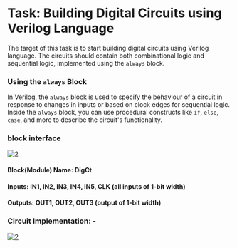 # Task: Building Digital Circuits using Verilog Language

The target of this task is to start building digital circuits using Verilog language. The circuits should contain both combinational logic and sequential logic, implemented using the `always` block.


### Using the `always` Block

In Verilog, the `always` block is used to specify the behaviour of a circuit in response to changes in inputs or based on clock edges for sequential logic. Inside the `always` block, you can use procedural constructs like `if`, `else`, `case`, and more to describe the circuit's functionality.

### block interface

<a href="https://ibb.co/SP6jd8w"><img src="https://i.ibb.co/47FqYGR/1.png" alt="2" border="0"></a>

#### Block(Module) Name: DigCt  
#### Inputs: IN1, IN2, IN3, IN4, IN5, CLK (all inputs of 1-bit width)  
#### Outputs: OUT1, OUT2, OUT3 (output of 1-bit width)  

### Circuit Implementation: -
<a href="https://ibb.co/DfVwVdg"><img src="https://i.ibb.co/hF72701/2.png" alt="2" border="0"></a>

